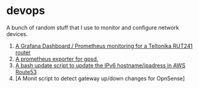 # devops

A bunch of random stuff that I use to monitor and configure network devices.

1. [A Grafana Dashboard / Prometheus monitoring for a Teltonika RUT241 router](https://github.com/brendanbank/devops/blob/master/snmp_exporter_teltonika_RUT241.md)
2. [A prometheus exporter for gpsd.](https://github.com/brendanbank/gpsd-prometheus-exporter)
3. [A bash update script to update the IPv6 hostname/ipadress in AWS Route53](https://github.com/brendanbank/devops/blob/master/update-route53-ipv6.sh)
4. [A Monit script to detect gateway up/down changes for OpnSense]
